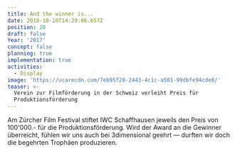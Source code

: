 ```yaml
---
title: And the winner is...
date: 2018-10-16T14:29:06.657Z
position: 20
draft: false
Year: '2017'
concept: false
planning: true
implementation: true
activities:
  - Display
image: 'https://ucarecdn.com/7eb95f28-2443-4c1c-a501-99dbfe94cde0/'
teaser: >-
  Verein zur Filmförderung in der Schweiz verleiht Preis für
  Produktionsförderung
---
```

Am Zürcher Film Festival stiftet IWC Schaffhausen jeweils den Preis von 100'000.- für die Produktionsförderung. Wird der Award an die Gewinner überreicht, fühlen wir uns auch bei 3dimensional geehrt — durften wir doch die begehrten Trophäen produzieren.
